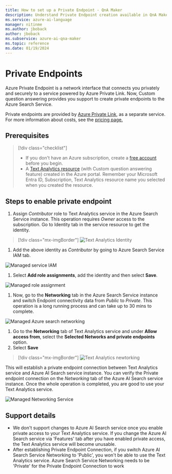 ```yaml
---
title: How to set up a Private Endpoint - QnA Maker
description: Understand Private Endpoint creation available in QnA Maker managed.
ms.service: azure-ai-language
manager: nitinme
ms.author: jboback
author: jboback
ms.subservice: azure-ai-qna-maker
ms.topic: reference
ms.date: 01/19/2024
---
```


# Private Endpoints

Azure Private Endpoint is a network interface that connects you privately and securely to a service powered by Azure Private Link. Now, Custom question answering provides you support to create private endpoints to the Azure Search Service.

Private endpoints are provided by [Azure Private Link](/azure/private-link/private-link-overview), as a separate service. For more information about costs, see the [pricing page.](https://azure.microsoft.com/pricing/details/private-link/) 

## Prerequisites
> [!div class="checklist"]
> * If you don't have an Azure subscription, create a [free account](https://azure.microsoft.com/free/cognitive-services/) before you begin.
> * A [Text Analytics resource](https://portal.azure.com/?quickstart=true#create/Microsoft.CognitiveServicesTextAnalytics) (with Custom question answering feature) created in the Azure portal. Remember your Microsoft Entra ID, Subscription, Text Analytics resource name you selected when you created the resource.

## Steps to enable private endpoint
1. Assign *Contributor* role to Text Analytics service in the Azure Search Service instance. This operation requires *Owner* access to the subscription. Go to Identity tab in the service resource to get the identity.

> [!div class="mx-imgBorder"]
> ![Text Analytics Identity](../qnamaker/media/qnamaker-reference-private-endpoints/private-endpoints-identity.png)

1. Add the above identity as *Contributor* by going to Azure Search Service IAM tab.

![Managed service IAM](../qnamaker/media/qnamaker-reference-private-endpoints/private-endpoint-access-control.png)

1. Select **Add role assignments**, add the identity and then select **Save**.

![Managed role assignment](../qnamaker/media/qnamaker-reference-private-endpoints/private-endpoint-role-assignment.png)

1. Now, go to the **Networking** tab in the Azure Search Service instance and switch Endpoint connectivity data from *Public* to *Private*. This operation is a long running process and can take up to 30 mins to complete. 

![Managed Azure search networking](../qnamaker/media/qnamaker-reference-private-endpoints/private-endpoint-networking.png)

1. Go to the **Networking** tab of Text Analytics service and under **Allow access from**, select the **Selected Networks and private endpoints** option.
1. Select **Save**
 
> [!div class="mx-imgBorder"]
> ![Text Analytics newtorking](../qnamaker/media/qnamaker-reference-private-endpoints/private-endpoint-networking-custom-qna.png)

This will establish a private endpoint connection between Text Analytics service and Azure AI Search service instance. You can verify the Private endpoint connection on the *Networking* tab of the Azure AI Search service instance. Once the whole operation is completed, you are good to use your Text Analytics service. 

![Managed Networking Service](../qnamaker/media/qnamaker-reference-private-endpoints/private-endpoint-networking-3.png)


## Support details
 * We don't support changes to Azure AI Search service once you enable private access to your Text Analytics service. If you change the Azure AI Search service via 'Features' tab after you have enabled private access, the Text Analytics service will become unusable.
 * After establishing Private Endpoint Connection, if you switch Azure AI Search Service Networking to 'Public', you won't be able to use the Text Analytics service. Azure Search Service Networking needs to be 'Private' for the Private Endpoint Connection to work
